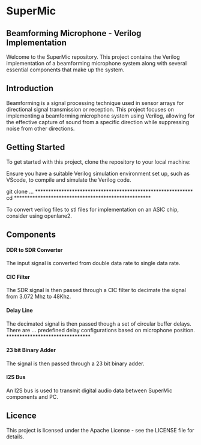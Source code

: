 # SuperMic
## Beamforming Microphone - Verilog Implementation
Welcome to the SuperMic repository. This project contains the Verilog implementation of a beamforming microphone system along with several essential components that make up the system.

## Introduction
Beamforming is a signal processing technique used in sensor arrays for directional signal transmission or reception. This project focuses on implementing a beamforming microphone system using Verilog, allowing for the effective capture of sound from a specific direction while suppressing noise from other directions.

## Getting Started
To get started with this project, clone the repository to your local machine:

Ensure you have a suitable Verilog simulation environment set up, such as VScode, to compile and simulate the Verilog code.

git clone ... ************************************************************
cd ****************************************************

To convert verilog files to stl files for implementation on an ASIC chip, consider using openlane2.

## Components
#### DDR to SDR Converter
The input signal is converted from double data rate to single data rate.
#### CIC Filter
The SDR signal is then passed through a CIC filter to decimate the signal from 3.072 Mhz to 48Khz.
#### Delay Line
The decimated signal is then passed though a set of circular buffer delays.
There are ... predefined delay configurations based on microphone position. ********************************
#### 23 bit Binary Adder
The signal is then passed through a 23 bit binary adder.
#### I2S Bus
An I2S bus is used to transmit digital audio data between SuperMic components and PC.

## Licence
This project is licensed under the Apache License - see the LICENSE file for details.

